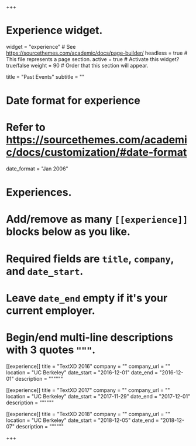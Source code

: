 +++
# Experience widget.
widget = "experience"  # See https://sourcethemes.com/academic/docs/page-builder/
headless = true  # This file represents a page section.
active = true  # Activate this widget? true/false
weight = 90  # Order that this section will appear.

title = "Past Events"
subtitle = ""

# Date format for experience
#   Refer to https://sourcethemes.com/academic/docs/customization/#date-format
date_format = "Jan 2006"

# Experiences.
#   Add/remove as many `[[experience]]` blocks below as you like.
#   Required fields are `title`, `company`, and `date_start`.
#   Leave `date_end` empty if it's your current employer.
#   Begin/end multi-line descriptions with 3 quotes `"""`.
[[experience]]
title = "TextXD 2016"
company = ""
company_url = ""
location = "UC Berkeley"
date_start = "2016-12-01"
date_end = "2016-12-01"
description = """"""

[[experience]]
  title = "TextXD 2017"
  company = ""
  company_url = ""
  location = "UC Berkeley"
  date_start = "2017-11-29"
  date_end = "2017-12-01"
  description = """"""

[[experience]]
  title = "TextXD 2018"
  company = ""
  company_url = ""
  location = "UC Berkeley"
  date_start = "2018-12-05"
  date_end = "2018-12-07"
  description = """"""

+++

